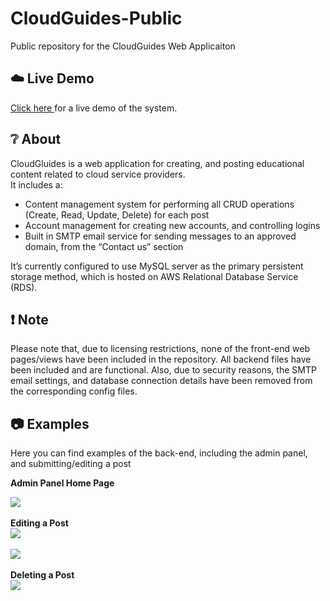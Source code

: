 # CloudGuides-Public
Public repository for the CloudGuides Web Applicaiton

## :cloud:  Live Demo
<a href="http://15.223.5.246/CloudGuides/Php/views/index.view.php">Click here </a> for a live demo of the system.


## :grey_question:	About
CloudGluides is a web application for creating, and posting educational content related to cloud service providers.  
It includes a:
<ul>
    <li>Content management system for performing all CRUD operations (Create, Read, Update, Delete) for each post</li>
    <li>Account management for creating new accounts, and controlling logins</li>
    <li>Built in SMTP email service for sending messages to an approved domain, from the “Contact us” section</li>
</ul>
It’s currently configured to use MySQL server as the primary persistent storage method, which is hosted on AWS Relational Database Service (RDS). 


## :exclamation:    Note
Please note that, due to licensing restrictions, none of the front-end web pages/views have been included in the repository. All backend files have been included and are functional. 
Also, due to security reasons, the SMTP email settings, and database connection details have been removed from the corresponding config files. 

## :camera: Examples
Here you can find examples of the back-end, including the admin panel, and submitting/editing a post

<b>Admin Panel Home Page</b>
<div><img src="https://i.vgy.me/QtTlp9.png"></div>

<br>
<b>Editing a Post</b>
<div><img src="https://i.vgy.me/skDp2G.png"></div>
<br>
<div><img src="https://i.vgy.me/HzIoIY.png"></div>

<br>
<b>Deleting a Post <b>
<div><img src="https://i.vgy.me/c0Ej7D.png"></div>
